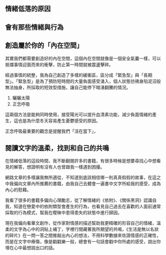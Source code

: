 

## 情緒低落的原因

## 會有那些情緒與行為

## 創造屬於你的「內在空間」

其實我們都需要創造好的內在空間，這個內在空間就像是一個安全氣囊一樣，可以抵擋事情迎面而來的衝擊，防止第一時間就被震盪擊碎。

經過事情的統整，我為自己創造了多樣的緩衝區，區分成「緊急型」與「長期型」。「緊急型」是為了預防短時間的大量負面感受湧入，個人狀態彷彿身陷泥沼般無法抽身，所採取的短效型措施，讓自己能停下暗湧翻騰的情況。

1. 曬曬太陽
2. 正念呼吸

這兩個方法是能夠同時使用，接受陽光可以提升血清素功能，減少負面情緒的產生，這也是為什麼冬天容易產生憂鬱感受的原因。

正念呼吸最重要的觀念是提醒我們「活在當下」，




## 閱讀文字的溫柔，找到和自己的共鳴

在情緒低落的這段時間，我不斷翻閱許多的書籍，有很多時候是想要尋找心中想看見的解答，想證明有沒有人也曾跟我一樣遇到困擾。

網路文章的多樣讓我無所適從，不知道到底該相信哪一則真真假假的故事，在這之中我偏向文章內所推薦的書籍，由我自己去體會一遍書中文字所給我的感受，成為內心的慰藉。

我看了很多的書籍多偏向心理勵志，從了解情緒的《依附》、《關係黑洞》認識自我，知道在戀愛中的依附類型會產生的行為，也看見自己過去在喜歡的人面前通常採取的行為模式，幫我在曖昧中患得患失的狀態中進行歸因。

現在我偏向看華文創作，從作家對情感的描述幫助我更精確的形容自己的情緒，溫柔的文字為心中的洞貼上補丁，字裡行間藏著我所期望的共鳴，《生活是無以名狀的碎片》在一問一答之間推敲出內心的想法，不用科學數據來佐證情感的正確性，而是在文字中療傷，像是戳戳樂一般，總會有一句話會戳中你所處的感受，說出你埋在心中最想說出口的話。



